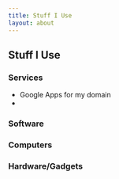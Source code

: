 ```yaml
---
title: Stuff I Use
layout: about
---
```


Stuff I Use
-----------

### Services

* Google Apps for my domain
* 

### Software

### Computers

### Hardware/Gadgets
